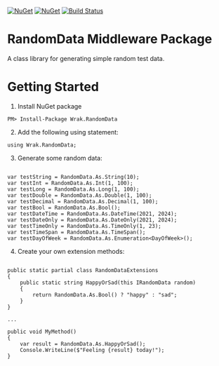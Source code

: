 [![NuGet](https://img.shields.io/nuget/v/Wrak.RandomData.svg)](https://www.nuget.org/packages/Wrak.RandomData) [![NuGet](https://img.shields.io/nuget/dt/Wrak.RandomData.svg)](https://www.nuget.org/packages/Wrak.RandomData)
[![Build Status](https://wrakocy.visualstudio.com/RandomData/_apis/build/status/wrakocy.RandomData?branchName=main)](https://wrakocy.visualstudio.com/RandomData/_build/latest?definitionId=3&branchName=main)

# RandomData Middleware Package

A class library for generating simple random test data.

# Getting Started

1. Install NuGet package

```
PM> Install-Package Wrak.RandomData
```

2. Add the following using statement:

```
using Wrak.RandomData;
```

3. Generate some random data:

```

var testString = RandomData.As.String(10);
var testInt = RandomData.As.Int(1, 100);
var testLong = RandomData.As.Long(1, 100);
var testDouble = RandomData.As.Double(1, 100);
var testDecimal = RandomData.As.Decimal(1, 100);
var testBool = RandomData.As.Bool();
var testDateTime = RandomData.As.DateTime(2021, 2024);
var testDateOnly = RandomData.As.DateOnly(2021, 2024);
var testTimeOnly = RandomData.As.TimeOnly(1, 23);
var testTimeSpan = RandomData.As.TimeSpan();
var testDayOfWeek = RandomData.As.Enumeration<DayOfWeek>();

```

4. Create your own extension methods:

```

public static partial class RandomDataExtensions
{
    public static string HappyOrSad(this IRandomData random)
    {
        return RandomData.As.Bool() ? "happy" : "sad";
    }
}

...

public void MyMethod()
{
    var result = RandomData.As.HappyOrSad();
    Console.WriteLine($"Feeling {result} today!");
}

```
